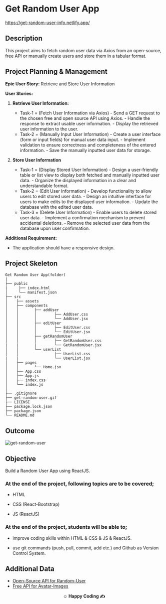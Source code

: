 # Get Random User App

https://get-random-user-info.netlify.app/

## Description

This project aims to fetch random user data via Axios from an open-source, free API or manually create users and store them in a tabular format.

## Project Planning & Management

**Epic User Story:** Retrieve and Store User Information

**User Stories:**

1. **Retrieve User Information:**

   - Task-1 = (Fetch User Information via Axios) - Send a GET request to the chosen free and open source API using Axios. - Handle the response to extract usable user information. - Display the retrieved user information to the user.
   - Task-2 = (Manually Input User Information) - Create a user interface (form or input fields) for manual user data input. - Implement validation to ensure correctness and completeness of the entered information. - Save the manually inputted user data for storage.

2. **Store User Information**

   - Task-1 = (Display Stored User Information) - Design a user-friendly table or list view to display both fetched and manually inputted user data. - Organize the displayed information in a clear and understandable format.
   - Task-2 = (Edit User Information) - Develop functionality to allow users to edit stored user data. - Design an intuitive interface for users to make edits to the displayed user information. - Update the database with the edited user data.
   - Task-3 = (Delete User Information) - Enable users to delete stored user data. - Implement a confirmation mechanism to prevent accidental deletions. - Remove the selected user data from the database upon user confirmation.

**Additional Requirement:**

- The application should have a responsive design.

## Project Skeleton

```
Get Random User App(folder)
|
├── public
|     ├── index.html
│     └── manifest.json
├── src
│    ├── assets
│    ├── components
│    │       ├── addUser
│    │       │        ├── AddUser.css
│    │       │        └── AddUser.jsx
│    │       ├── editUser
│    │       │        ├── EditUser.css
│    │       │        └── EditUser.jsx
│    │       ├── getRandomUser
│    │       │        ├── GetRandomUser.css
|    |       |        └── GetRandomUser.jsx
│    │       └── userList
│    │                ├── UserList.css
|    |                └── UserList.jsx
│    ├── pages
│    │       └── Home.jsx
│    ├── App.css
│    ├── App.js
│    ├── index.css
│    └── index.js
│
├── .gitignore
├── get-random-user.gif
├── LICENSE
├── package.lock.json
├── package.json
└── README.md
```

## Outcome

![get-random-user](https://github.com/omrfrkcpr/Get_Random_User__App/assets/77440899/a0de501b-ecff-4c71-bdcd-f6d4bc5c2105)

## Objective

Build a Random User App using ReactJS.

### At the end of the project, following topics are to be covered;

- HTML

- CSS (React-Bootstrap)

- JS (ReactJS)

### At the end of the project, students will be able to;

- improve coding skills within HTML & CSS & JS & ReactJS.

- use git commands (push, pull, commit, add etc.) and Github as Version Control System.

## Additional Data

- [Open-Source API for Random-User](https://randomuser.me/api)
- [Free API for Avatar-Images](https://www.dicebear.com/styles/avataaars/)

<p align="center"><strong>&#9786; Happy Coding &#9997;</strong></p>
